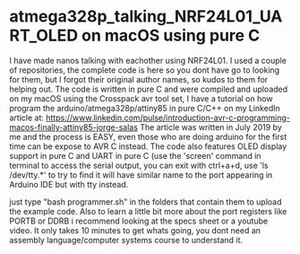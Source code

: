 # atmega328p_talking_NRF24L01_UART_OLED on macOS using pure C
I have made nanos talking with eachother using NRF24L01. I used a couple of repositories,  the complete code is here so you dont have go to looking for them, but I forgot their original author names,  so kudos to them for helping out. The code is written in pure C and were compiled and   uploaded on my macOS using the Crosspack avr tool set, I have a tutorial on how program the  arduino/atmega328p/attiny85 in pure C/C++ on my LinkedIn article at: https://www.linkedin.com/pulse/introduction-avr-c-programming-macos-finally-attiny85-jorge-salas  The article was written in July 2019 by me and the process is EASY, even those who are doing arduino for the first time can be expose to AVR C instead.   The code also features OLED display support in pure C and  UART in pure C (use the 'screen' command in terminal to   access the serial output, you can exit with ctrl+a+d, use 'ls /dev/tty.*' to try to find it will have similar name to the port appearing in Arduino IDE but with tty instead.

just type "bash programmer.sh" in the folders that contain them to upload the example code. Also to learn a little bit more about the port registers like PORTB or DDRB i recommend looking at the specs sheet or a youtube video. It only takes 10 minutes to get whats going, you dont need an assembly language/computer systems course to understand it.

